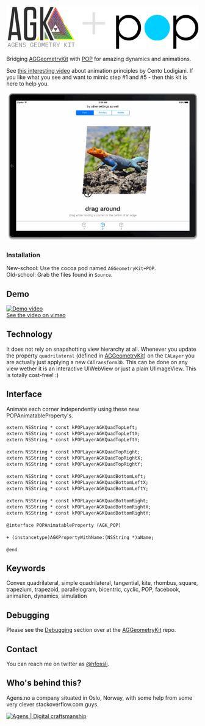 ![AGGeometryKit](/logo.png?raw=true "AGGeometryKit") 

Bridging [AGGeometryKit](https://github.com/hfossli/AGGeometryKit) with [POP](https://github.com/facebook/pop) for amazing dynamics and animations.

See [this interesting video](https://vimeo.com/93206523) about animation principles by Cento Lodigiani. If you like what you see and want to mimic step #1 and #5 - then this kit is here to help you.


![Demo video](/drag-around.gif)


### Installation

New-school: Use the cocoa pod named `AGGeometryKit+POP`.   
Old-school: Grab the files found in `Source`.




## Demo

[![Demo video](/video-aggeometrykit-pop.png)](https://vimeo.com/95383807)   
[See the video on vimeo ](https://vimeo.com/95383807)


## Technology

It does not rely on snapshotting view hierarchy at all. Whenever you update the property `quadrilateral` (defined in [AGGeometryKit](https://github.com/hfossli/AGGeometryKit)) on the `CALayer` you are actually just applying a new `CATransform3D`. This can be done on any view wether it is an interactive UIWebView or just a plain UIImageView. This is totally cost-free! :)


## Interface

Animate each corner independently using these new POPAnimatableProperty's.

    extern NSString * const kPOPLayerAGKQuadTopLeft;
    extern NSString * const kPOPLayerAGKQuadTopLeftX;
    extern NSString * const kPOPLayerAGKQuadTopLeftY;

    extern NSString * const kPOPLayerAGKQuadTopRight;
    extern NSString * const kPOPLayerAGKQuadTopRightX;
    extern NSString * const kPOPLayerAGKQuadTopRightY;

    extern NSString * const kPOPLayerAGKQuadBottomLeft;
    extern NSString * const kPOPLayerAGKQuadBottomLeftX;
    extern NSString * const kPOPLayerAGKQuadBottomLeftY;

    extern NSString * const kPOPLayerAGKQuadBottomRight;
    extern NSString * const kPOPLayerAGKQuadBottomRightX;
    extern NSString * const kPOPLayerAGKQuadBottomRightY;

    @interface POPAnimatableProperty (AGK_POP)

    + (instancetype)AGKPropertyWithName:(NSString *)aName;

    @end




## Keywords

Convex quadrilateral, simple quadrilateral, tangential, kite, rhombus, square, trapezium, trapezoid, parallelogram, bicentric, cyclic, POP, facebook, animation, dynamics, simulation


## Debugging

Please see the [Debugging](https://github.com/hfossli/AGGeometryKit/blob/master/README.md#debugging-quadrilaterals) section over at the [AGGeometryKit](https://github.com/hfossli/AGGeometryKit) repo.


## Contact

You can reach me on twitter as [@hfossli](https://twitter.com/hfossli). 


## Who's behind this?

Agens.no a company situated in Oslo, Norway, with some help from some very clever stackoverflow.com guys.


[![Agens | Digital craftsmanship](http://static.agens.no/images/agens_logo_w_slogan_avenir_small.png)](http://agens.no/)
